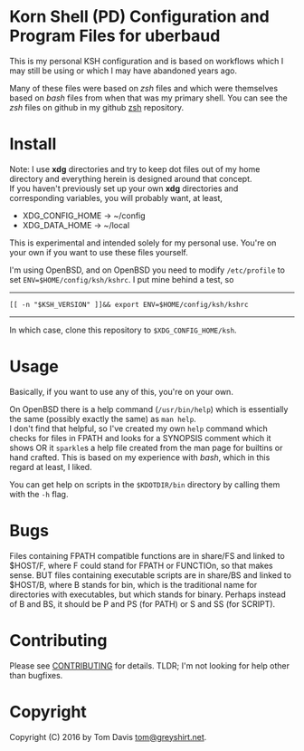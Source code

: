 Korn Shell (PD) Configuration and Program Files for uberbaud
=============================================================

This is my personal KSH configuration and is based on workflows which 
I may still be using or which I may have abandoned years ago.

Many of these files were based on *zsh* files and which were 
themselves based on *bash* files from when that was my primary shell. 
You can see the *zsh* files on github in my github
[zsh](https://github.com/uberbaud/zsh) repository.

Install
========

Note: I use **xdg** directories and try to keep dot files out of my 
home directory and everything herein is designed around that concept.  
If you haven't previously set up your own **xdg** directories and 
corresponding variables, you will probably want, at least,
  * XDG_CONFIG_HOME -> ~/config
  * XDG_DATA_HOME   -> ~/local

This is experimental and intended solely for my personal use.  You're 
on your own if you want to use these files yourself.

I'm using OpenBSD, and on OpenBSD you need to modify `/etc/profile` to 
set `ENV=$HOME/config/ksh/kshrc`. I put mine behind a test, so

---
    [[ -n "$KSH_VERSION" ]]&& export ENV=$HOME/config/ksh/kshrc
---

In which case, clone this repository to `$XDG_CONFIG_HOME/ksh`.

Usage
======

Basically, if you want to use any of this, you're on your own.

On OpenBSD there is a help command (`/usr/bin/help`) which is 
essentially the same (possibly exactly the same) as `man help`.  
I don't find that helpful, so I've created my own `help` command which 
checks for files in FPATH and looks for a SYNOPSIS comment which it 
shows OR it `sparkle`s a help file created from the man page for 
builtins or hand crafted. This is based on my experience with *bash*, 
which in this regard at least, I liked.

You can get help on scripts in the `$KDOTDIR/bin` directory by calling 
them with the `-h` flag.

Bugs
=====

Files containing FPATH compatible functions are in share/FS and linked 
to $HOST/F, where F could stand for FPATH or FUNCTIOn, so that makes 
sense. BUT files containing executable scripts are in share/BS and 
linked to $HOST/B, where B stands for bin, which is the traditional name 
for directories with executables, but which stands for binary. Perhaps 
instead of B and BS, it should be P and PS (for PATH) or S and SS (for 
SCRIPT).

Contributing
=============

Please see [CONTRIBUTING](CONTRIBUTING.md) for details. TLDR; I'm not 
looking for help other than bugfixes.

Copyright
==========

Copyright (C) 2016 by Tom Davis <tom@greyshirt.net>.


<!--
  <@(#)tag:csongor.greyshirt.net,2017-08-09:tw/02.57.09z/83fa5a>
  vim: filetype=markdown
-->
